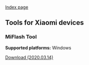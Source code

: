 [Index page](../)

## Tools for Xiaomi devices

### MiFlash Tool

**Supported platforms:** Windows

[Download (2020.03.14)](https://drive.google.com/file/d/1sjMGj-ZA8cfq9fhIoAW4bgxunCIc6ESq/view?usp=sharing)

